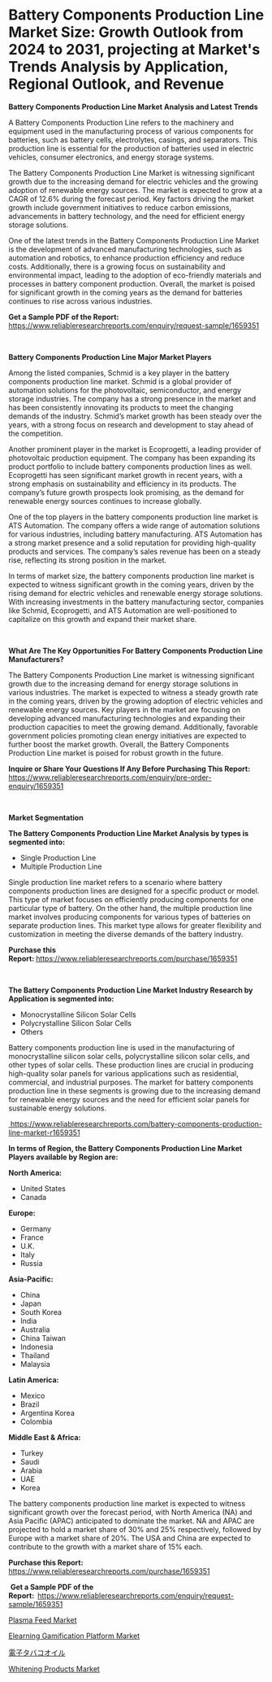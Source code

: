 <p><h1>Battery Components Production Line Market Size: Growth Outlook from 2024 to 2031, projecting at Market's Trends Analysis by Application, Regional Outlook, and Revenue</h1></p><p><strong>Battery Components Production Line Market Analysis and Latest Trends</strong></p>
<p><p>A Battery Components Production Line refers to the machinery and equipment used in the manufacturing process of various components for batteries, such as battery cells, electrolytes, casings, and separators. This production line is essential for the production of batteries used in electric vehicles, consumer electronics, and energy storage systems.</p><p>The Battery Components Production Line Market is witnessing significant growth due to the increasing demand for electric vehicles and the growing adoption of renewable energy sources. The market is expected to grow at a CAGR of 12.6% during the forecast period. Key factors driving the market growth include government initiatives to reduce carbon emissions, advancements in battery technology, and the need for efficient energy storage solutions.</p><p>One of the latest trends in the Battery Components Production Line Market is the development of advanced manufacturing technologies, such as automation and robotics, to enhance production efficiency and reduce costs. Additionally, there is a growing focus on sustainability and environmental impact, leading to the adoption of eco-friendly materials and processes in battery component production. Overall, the market is poised for significant growth in the coming years as the demand for batteries continues to rise across various industries.</p></p>
<p><strong>Get a Sample PDF of the Report:&nbsp;</strong> <a href="https://www.reliableresearchreports.com/enquiry/request-sample/1659351">https://www.reliableresearchreports.com/enquiry/request-sample/1659351</a></p>
<p>&nbsp;</p>
<p><strong>Battery Components Production Line Major Market Players</strong></p>
<p><p>Among the listed companies, Schmid is a key player in the battery components production line market. Schmid is a global provider of automation solutions for the photovoltaic, semiconductor, and energy storage industries. The company has a strong presence in the market and has been consistently innovating its products to meet the changing demands of the industry. Schmid’s market growth has been steady over the years, with a strong focus on research and development to stay ahead of the competition.</p><p>Another prominent player in the market is Ecoprogetti, a leading provider of photovoltaic production equipment. The company has been expanding its product portfolio to include battery components production lines as well. Ecoprogetti has seen significant market growth in recent years, with a strong emphasis on sustainability and efficiency in its products. The company’s future growth prospects look promising, as the demand for renewable energy sources continues to increase globally.</p><p>One of the top players in the battery components production line market is ATS Automation. The company offers a wide range of automation solutions for various industries, including battery manufacturing. ATS Automation has a strong market presence and a solid reputation for providing high-quality products and services. The company’s sales revenue has been on a steady rise, reflecting its strong position in the market.</p><p>In terms of market size, the battery components production line market is expected to witness significant growth in the coming years, driven by the rising demand for electric vehicles and renewable energy storage solutions. With increasing investments in the battery manufacturing sector, companies like Schmid, Ecoprogetti, and ATS Automation are well-positioned to capitalize on this growth and expand their market share.</p></p>
<p>&nbsp;</p>
<p><strong>What Are The Key Opportunities For Battery Components Production Line Manufacturers?</strong></p>
<p><p>The Battery Components Production Line market is witnessing significant growth due to the increasing demand for energy storage solutions in various industries. The market is expected to witness a steady growth rate in the coming years, driven by the growing adoption of electric vehicles and renewable energy sources. Key players in the market are focusing on developing advanced manufacturing technologies and expanding their production capacities to meet the growing demand. Additionally, favorable government policies promoting clean energy initiatives are expected to further boost the market growth. Overall, the Battery Components Production Line market is poised for robust growth in the future.</p></p>
<p><strong>Inquire or Share Your Questions If Any Before Purchasing This Report:</strong> <a href="https://www.reliableresearchreports.com/enquiry/pre-order-enquiry/1659351">https://www.reliableresearchreports.com/enquiry/pre-order-enquiry/1659351</a></p>
<p>&nbsp;</p>
<p><strong>Market Segmentation</strong></p>
<p><strong>The Battery Components Production Line Market Analysis by types is segmented into:</strong></p>
<p><ul><li>Single Production Line</li><li>Multiple Production Line</li></ul></p>
<p><p>Single production line market refers to a scenario where battery components production lines are designed for a specific product or model. This type of market focuses on efficiently producing components for one particular type of battery. On the other hand, the multiple production line market involves producing components for various types of batteries on separate production lines. This market type allows for greater flexibility and customization in meeting the diverse demands of the battery industry.</p></p>
<p><strong>Purchase this Report:&nbsp;</strong><a href="https://www.reliableresearchreports.com/purchase/1659351">https://www.reliableresearchreports.com/purchase/1659351</a></p>
<p>&nbsp;</p>
<p><strong>The Battery Components Production Line Market Industry Research by Application is segmented into:</strong></p>
<p><ul><li>Monocrystalline Silicon Solar Cells</li><li>Polycrystalline Silicon Solar Cells</li><li>Others</li></ul></p>
<p><p>Battery components production line is used in the manufacturing of monocrystalline silicon solar cells, polycrystalline silicon solar cells, and other types of solar cells. These production lines are crucial in producing high-quality solar panels for various applications such as residential, commercial, and industrial purposes. The market for battery components production line in these segments is growing due to the increasing demand for renewable energy sources and the need for efficient solar panels for sustainable energy solutions.</p></p>
<p><a href="https://www.reliableresearchreports.com/battery-components-production-line-market-r1659351">&nbsp;https://www.reliableresearchreports.com/battery-components-production-line-market-r1659351</a></p>
<p><strong>In terms of Region, the Battery Components Production Line Market Players available by Region are:</strong></p>
<p>
    <p> <strong> North America: </strong>
        <ul>
            <li>United States</li>
            <li>Canada</li>
        </ul>
        </p> 
    <p> <strong> Europe: </strong>
        <ul>
            <li>Germany</li>
            <li>France</li>
            <li>U.K.</li>
            <li>Italy</li>
            <li>Russia</li>
        </ul>
        </p> 
    <p> <strong> Asia-Pacific: </strong>
        <ul>
            <li>China</li>
            <li>Japan</li>
            <li>South Korea</li>
            <li>India</li>
            <li>Australia</li>
            <li>China Taiwan</li>
            <li>Indonesia</li>
            <li>Thailand</li>
            <li>Malaysia</li>
        </ul>
        </p> 
    <p> <strong> Latin America: </strong>
        <ul>
            <li>Mexico</li>
            <li>Brazil</li>
            <li>Argentina Korea</li>
            <li>Colombia</li>
        </ul>
        </p> 
    <p> <strong> Middle East & Africa: </strong>
        <ul>
            <li>Turkey</li>
            <li>Saudi</li>
            <li>Arabia</li>
            <li>UAE</li>
            <li>Korea</li>
        </ul>
    </p>
    </p>
<p><p>The battery components production line market is expected to witness significant growth over the forecast period, with North America (NA) and Asia Pacific (APAC) anticipated to dominate the market. NA and APAC are projected to hold a market share of 30% and 25% respectively, followed by Europe with a market share of 20%. The USA and China are expected to contribute to the growth with a market share of 15% each.</p></p>
<p><strong>Purchase this Report: </strong><a href="https://www.reliableresearchreports.com/purchase/1659351">https://www.reliableresearchreports.com/purchase/1659351</a></p>
<p>&nbsp;<strong>Get a Sample PDF of the Report:&nbsp;&nbsp;</strong><a href="https://www.reliableresearchreports.com/enquiry/request-sample/1659351">https://www.reliableresearchreports.com/enquiry/request-sample/1659351</a></p>
<p><strong></strong></p>
<p><p><a href="https://www.linkedin.com/pulse/plasma-feednbspmarket-focuses-market-share-size-projected-forecast-afylf">Plasma Feed Market</a></p><p><a href="https://github.com/provorikovar/Market-Research-Report-List-4/blob/main/elearning-gamification-platform-market.md">Elearning Gamification Platform Market</a></p><p><a href="https://github.com/oqoeusbvpadwjs08/Market-Research-Report-List-2/blob/main/124780496285.md">電子タバコオイル</a></p><p><a href="https://www.linkedin.com/pulse/whitening-products-market-size-outlook-forecast-2024-2031-listrakr-x7ihf">Whitening Products Market</a></p></p>